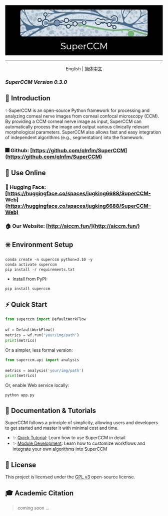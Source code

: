 <div align="center">
  <img src="docs/assets/superccm.png" alt="description" />

<hr>

English | [简体中文](./README_CN.md)

</div>

### *SuperCCM Version 0.3.0*

## 🚀 Introduction

✨️SuperCCM is an open-source Python framework for processing and analyzing corneal nerve images from corneal confocal microscopy (CCM).
By providing a CCM corneal nerve image as input, SuperCCM can automatically process the image and output various clinically relevant morphological parameters.
SuperCCM also allows fast and easy integration of independent algorithms (e.g., segmentation) into the framework.

### 🎆 Github: [https://github.com/qlnfm/SuperCCM](https://github.com/qlnfm/SuperCCM)

## 🔮 Use Online

### 🤗 Hugging Face: [https://huggingface.co/spaces/jugking6688/SuperCCM-Web](https://huggingface.co/spaces/jugking6688/SuperCCM-Web)

### 🏠 Our Website: [http://aiccm.fun/](http://aiccm.fun/)

## ❇️ Environment Setup

```shell
conda create -n superccm python=3.10 -y
conda activate superccm
pip install -r requirements.txt
```

* Install from PyPI:

```shell
pip install superccm
```

## ⚡ Quick Start

```python
from superccm import DefaultWorkFlow

wf = DefaultWorkFlow()
metrics = wf.run('your/img/path')
print(metrics)
```

Or a simpler, less formal version:

```python
from superccm.api import analysis

metrics = analysis('your/img/path')
print(metrics)
```
Or, enable Web service locally:
```shell
python app.py
```

## 📖 Documentation & Tutorials

SuperCCM follows a principle of simplicity, allowing users and developers to get started and master it with minimal cost and time.

* ✨️ [Quick Tutorial](docs/doc1.md): Learn how to use SuperCCM in detail
* ✨️ [Module Development](docs/doc2.md): Learn how to customize workflows and integrate your own algorithms into SuperCCM

## 📄 License

This project is licensed under the [GPL v3](LICENSE) open-source license.

## 🎓 Academic Citation

> coming soon ...
